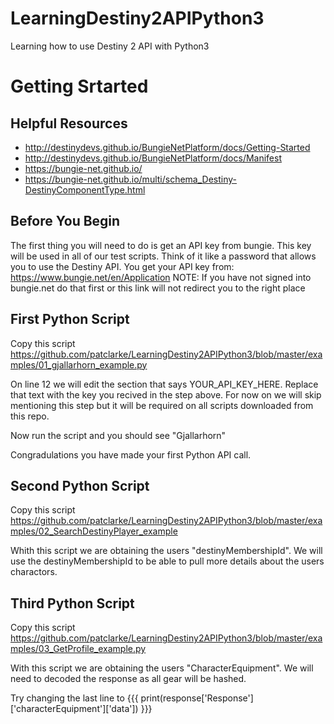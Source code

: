 # LearningDestiny2APIPython3
Learning how to use Destiny 2 API with Python3

# Getting Srtarted
## Helpful Resources 
* http://destinydevs.github.io/BungieNetPlatform/docs/Getting-Started
* http://destinydevs.github.io/BungieNetPlatform/docs/Manifest
* https://bungie-net.github.io/
* https://bungie-net.github.io/multi/schema_Destiny-DestinyComponentType.html

## Before You Begin
The first thing you will need to do is get an API key from bungie. This key will be used in all of our test scripts. Think of it like a password that allows you to use the Destiny API. You get your API key from: 
https://www.bungie.net/en/Application
NOTE: If you have not signed into bungie.net do that first or this link will not redirect you to the right place


## First Python Script
Copy this script
https://github.com/patclarke/LearningDestiny2APIPython3/blob/master/examples/01_gjallarhorn_example.py

On line 12 we will edit the section that says YOUR_API_KEY_HERE. Replace that text with the key you recived in the step above. For now on we will skip mentioning this step but it will be required on all scripts downloaded from this repo.

Now run the script and you should see 
"Gjallarhorn"

Congradulations you have made your first Python API call.

## Second Python Script
Copy this script 
https://github.com/patclarke/LearningDestiny2APIPython3/blob/master/examples/02_SearchDestinyPlayer_example

Whith this script we are obtaining the users "destinyMembershipId". We will use the destinyMembershipId to be able to pull more details about the users charactors.

## Third Python Script
Copy this script 
https://github.com/patclarke/LearningDestiny2APIPython3/blob/master/examples/03_GetProfile_example.py

With this script we are obtaining the users "CharacterEquipment". We will need to decoded the response as all gear will be hashed.

Try changing the last line to 
{{{ print(response['Response']['characterEquipment']['data']) }}}


